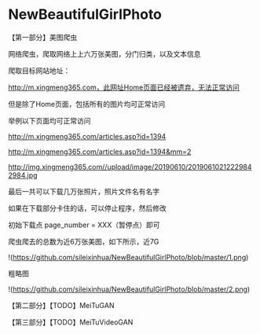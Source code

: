 # NewBeautifulGirlPhoto

【第一部分】美图爬虫

网络爬虫，爬取网络上上六万张美图，分门归类，以及文本信息

爬取目标网站地址：

http://m.xingmeng365.com，此网址Home页面已经被遗弃，无法正常访问

但是除了Home页面，包括所有的图片均可正常访问

举例以下页面均可正常访问

http://m.xingmeng365.com/articles.asp?id=1394

http://m.xingmeng365.com/articles.asp?id=1394&mm=2

http://img.xingmeng365.com//upload/image/20190610/20190610212229842984.jpg

最后一共可以下载几万张照片，照片文件名有名字

如果在下载部分卡住的话，可以停止程序，然后修改

初始下载点 page_number = XXX（暂停点）即可

爬虫爬去的总数为近6万张美图，如下所示，近7G

!(https://github.com/sileixinhua/NewBeautifulGirlPhoto/blob/master/1.png)

粗略图

!(https://github.com/sileixinhua/NewBeautifulGirlPhoto/blob/master/2.png)


【第二部分】【TODO】MeiTuGAN




【第三部分】【TODO】MeiTuVideoGAN


 


